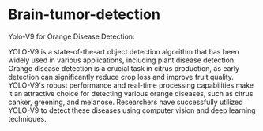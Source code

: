 # Brain-tumor-detection
Yolo-V9 for Orange Disease Detection:

YOLO-V9 is a state-of-the-art object detection algorithm that has been widely used in various applications,
including plant disease detection. Orange disease detection is a crucial task in citrus production, as early
detection can significantly reduce crop loss and improve fruit quality. YOLO-V9's robust performance and real-time 
processing capabilities make it an attractive choice for detecting various orange diseases, such as citrus canker,
greening, and melanose. Researchers have successfully utilized YOLO-V9 to detect these diseases using computer
vision and deep learning techniques.

